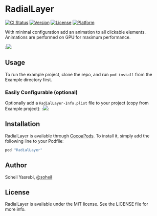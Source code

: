 # RadialLayer

[![CI Status](http://img.shields.io/travis/Soheil/RadialLayer.svg?style=flat)](https://travis-ci.org/Soheil/RadialLayer)
[![Version](https://img.shields.io/cocoapods/v/RadialLayer.svg?style=flat)](http://cocoapods.org/pods/RadialLayer)
[![License](https://img.shields.io/cocoapods/l/RadialLayer.svg?style=flat)](http://cocoapods.org/pods/RadialLayer)
[![Platform](https://img.shields.io/cocoapods/p/RadialLayer.svg?style=flat)](http://cocoapods.org/pods/RadialLayer)

With minimal configuration add an animation to all clickable elements. Animations are performed on GPU for maximum performance.

:![](http://i.imgur.com/qIBtblE.gif):

## Usage

To run the example project, clone the repo, and run `pod install` from the Example directory first.


### Easily Configurable (optional)
Optionally add a `RadialLayer-Info.plist` file to your project (copy from Example project):
:![](http://i.imgur.com/Nij27IF.png):

## Installation

RadialLayer is available through [CocoaPods](http://cocoapods.org). To install
it, simply add the following line to your Podfile:

```ruby
pod "RadialLayer"
```

## Author

Soheil Yasrebi, [@soheil](https://twitter.com/soheil)

## License

RadialLayer is available under the MIT license. See the LICENSE file for more info.
